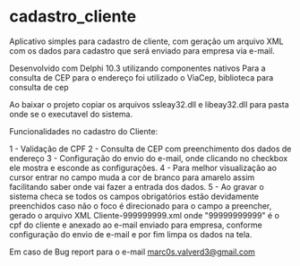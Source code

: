 # cadastro_cliente
Aplicativo simples para cadastro de cliente, com geração um arquivo XML com os dados para cadastro que será enviado para empresa via e-mail.

Desenvolvido com Delphi 10.3 utilizando componentes nativos
Para a consulta de CEP para o endereço foi utilizado o ViaCep, biblioteca para consulta de cep

Ao baixar o projeto copiar os arquivos ssleay32.dll e libeay32.dll para pasta onde se o executavel do sistema.

Funcionalidades no cadastro do Cliente:

1 - Validação de CPF
2 - Consulta de CEP com preenchimento dos dados de endereço
3 - Configuração do envio do e-mail, onde clicando no checkbox ele mostra e esconde as configurações.
4 - Para melhor visualização ao cursor entrar no campo muda a cor de branco para amarelo assim facilitando saber onde vai fazer 
    a entrada dos dados.
5 - Ao gravar o sistema checa se todos os campos obrigatórios estão devidamente preenchidos caso não o foco é direcionado para 
    o campo a preencher, gerado o arquivo XML Cliente-999999999.xml onde "99999999999" é o cpf do cliente e anexado ao e-mail 
    enviado para empresa, conforme configuração do envio de e-mail e por fim limpa os dados na tela.
    
Em caso de Bug report para o e-mail marc0s.valverd3@gmail.com

